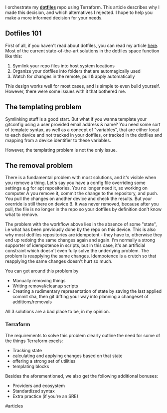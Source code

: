 I orchestrate my [**dotfiles**](https://github.com/alkoclick/dotfiles) repo using Terraform. This article describes why I made this decision, and which alternatives I rejected. I hope to help you make a more informed decision for your needs.


## Dotfiles 101
First of all, if you haven't read about dotfiles, you can read my article [here](dotfiles). Most of the current state-of-the-art solutions in the dotfiles space function like this:
1. Symlink your repo files into host system locations
2. Organize your dotfiles into folders that are automagically used
3. Watch for changes in the remote, pull & apply automatically

This design works well for most cases, and is simple to even build yourself. However, there were some issues with it that bothered me.


## The templating problem
Symlinking stuff is a good start. But what if you wanna template your gitconfig using a user provided email address & name? You need some sort of template syntax, as well as a concept of "variables", that are either local to each device and not tracked in your dotfiles, or tracked in the dotfiles and mapping from a device identifier to these variables.

However, the templating problem is not the only issue.


## The removal problem
There is a fundamental problem with most solutions, and it's visible when you remove a thing. Let's say you have a config file overriding some settings e.g for apt repositories. You no longer need it, so working on computer A you remove it, commit the change to the repository, and push. You pull the changes on another device and check the results. But your override is still there on device B. It was never removed, because after you pull, the file is no longer in the repo so your dotfiles by definition don't know what to remove.

The problem with the workflow above lies in the absence of some "state", i.e what has been previously done by the repo on this device. This is also why most dotfiles repositories are idempotent - they have to, otherwise they end up redoing the same changes again and again. I'm normally a strong supporter of idempotence in scripts, but in this case, it's an artificial constraint which doesn't even fully solve the underlying problem. The problem is reapplying the same changes. Idempotence is a crutch so that reapplying the same changes doesn't hurt so much.

You can get around this problem by
* Manually removing things
* Writing removal/cleanup scripts
* Creating a rudimentary representation of state by saving the last applied commit sha, then git diffing your way into planning a changeset of additions/removals

All 3 solutions are a bad place to be, in my opinion. 


### Terraform
The requirements to solve this problem clearly outline the need for some of the things Terraform excels: 
* Tracking state
* calculating and applying changes based on that state 
* offering a strong set of utilities
* templating blocks 

Besides the aforementioned, we also get the following additional bonuses:
* Providers and ecosystem
* Standardized syntax
* Extra practice (if you're an SRE)



#articles 